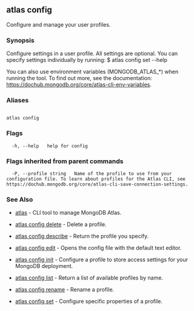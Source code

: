 ## atlas config

Configure and manage your user profiles.


### Synopsis

Configure settings in a user profile.
All settings are optional. You can specify settings individually by running: 
$ atlas config set --help 

You can also use environment variables (MONGODB_ATLAS_*) when running the tool.
To find out more, see the documentation: https://dochub.mongodb.org/core/atlas-cli-env-variables.




### Aliases
```

atlas config
```



### Flags

```
  -h, --help   help for config

```


### Flags inherited from parent commands

```
  -P, --profile string   Name of the profile to use from your configuration file. To learn about profiles for the Atlas CLI, see https://dochub.mongodb.org/core/atlas-cli-save-connection-settings.

```

### See Also


* [atlas](atlas.md)	- CLI tool to manage MongoDB Atlas.

* [atlas config delete](atlas_config_delete.md)	- Delete a profile.

* [atlas config describe](atlas_config_describe.md)	- Return the profile you specify.

* [atlas config edit](atlas_config_edit.md)	- Opens the config file with the default text editor.

* [atlas config init](atlas_config_init.md)	- Configure a profile to store access settings for your MongoDB deployment.

* [atlas config list](atlas_config_list.md)	- Return a list of available profiles by name.

* [atlas config rename](atlas_config_rename.md)	- Rename a profile.

* [atlas config set](atlas_config_set.md)	- Configure specific properties of a profile.



